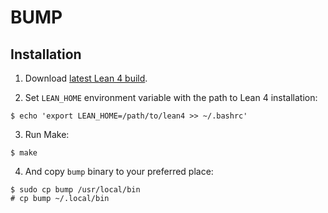 # BUMP

## Installation

1. Download [latest Lean 4 build](https://github.com/leanprover/lean4-nightly/releases).

2. Set `LEAN_HOME` environment variable with the path to Lean 4 installation:

```
$ echo 'export LEAN_HOME=/path/to/lean4 >> ~/.bashrc'
```

3. Run Make:

```
$ make
```

4. And copy `bump` binary to your preferred place:

```
$ sudo cp bump /usr/local/bin
# cp bump ~/.local/bin
```
